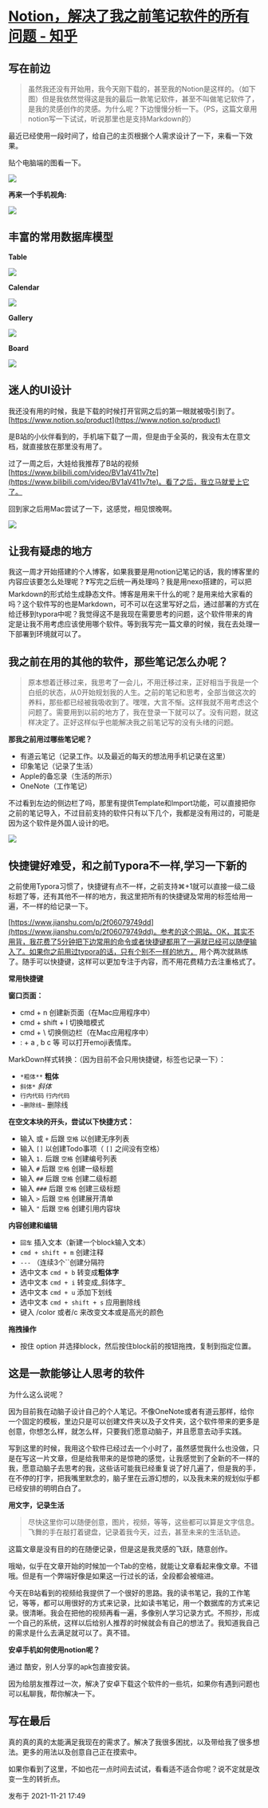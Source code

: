 # [Notion，解决了我之前笔记软件的所有问题 - 知乎](https://zhuanlan.zhihu.com/p/435936162)

## **写在前边**

> 虽然我还没有开始用，我今天刚下载的，甚至我的Notion是这样的。（如下图）但是我依然觉得这是我的最后一款笔记软件，甚至不叫做笔记软件了，是我的灵感创作的灵感。为什么呢？下边慢慢分析一下。（PS，这篇文章用notion写一下试试，听说那里也是支持Markdown的）

最近已经使用一段时间了，给自己的主页根据个人需求设计了一下，来看一下效果。

贴个电脑端的图看一下。

![](https://pic4.zhimg.com/v2-5aefab73d86749d33169518f6979a38b_b.jpg)

**再来一个手机视角:**

![](https://pic3.zhimg.com/v2-2285c42303abf68fb72e2ddbf4def7f2_b.jpg)

## **丰富的常用数据库模型**

**Table**

![](https://pic4.zhimg.com/v2-fc1f3505b8f33b48b69e877cfacb7baf_b.jpg)

**Calendar**

![](https://pic2.zhimg.com/v2-2b74ce188f6fe5b160ee2cd9369bccc5_b.jpg)

**Gallery**

![](https://pic4.zhimg.com/v2-0367b3b9578f6d4130b16553eff9dc13_b.jpg)

**Board**

![](https://pic2.zhimg.com/v2-976d7de3c0b4fefad9ed291f8dcfe159_b.jpg)

## **迷人的UI设计**  

我还没有用的时候，我是下载的时候打开官网之后的第一眼就被吸引到了。[https://www.notion.so/product](https://www.notion.so/product)

是B站的小伙伴看到的，手机端下载了一周，但是由于全英的，我没有太在意文档，就直接放在那里没有用了。

过了一周之后，大娃给我推荐了B站的视频[https://www.bilibili.com/video/BV1aV411v7te](https://www.bilibili.com/video/BV1aV411v7te)。看了之后，我立马就爱上它了。

回到家之后用Mac尝试了一下，这感觉，相见恨晚啊。

![](https://pic2.zhimg.com/v2-3e6b1a9e6fd3b7120edb3e3bd9e217c5_b.jpg)

## **让我有疑虑的地方**

我这一周才开始搭建的个人博客，如果我要是用notion记笔记的话，我的博客里的内容应该要怎么处理呢？❓写完之后统一再处理吗？我是用nexo搭建的，可以把Markdown的形式给生成静态文件。博客是用来干什么的呢？是用来给大家看的吗？这个软件写的也是Markdown，可不可以在这里写好之后，通过部署的方式在给迁移到typora中呢？我觉得这不是我现在需要思考的问题，这个软件带来的肯定是让我不用考虑应该使用哪个软件。等到我写完一篇文章的时候，我在去处理一下部署到环境就可以了。

## **我之前在用的其他的软件，那些笔记怎么办呢？**

> 原本想着迁移过来，我思考了一会儿，不用迁移过来，正好相当于我是一个白纸的状态，从0开始规划我的人生。之前的笔记和思考，全部当做这次的养料，那些都已经被我吸收到了。嘿嘿，大言不惭。这样我就不用考虑这个问题了。需要用到以前的地方了，我在登录一下就可以了。没有问题，就这样决定了。正好这样似乎也能解决我之前笔记写的没有头绪的问题。

**那我之前用过哪些笔记呢？**

-   有道云笔记（记录工作。以及最近的每天的想法用手机记录在这里）
-   印象笔记（记录了生活）
-   Apple的备忘录（生活的所示）
-   OneNote（工作笔记）

不过看到左边的侧边栏了吗，那里有提供Template和Import功能，可以直接把你之前的笔记导入，不过目前支持的软件只有以下几个，我都是没有用过的，可能是因为这个软件是外国人设计的吧。

![](https://pic1.zhimg.com/v2-15b1d63b4e8f20d1f3f4bf801c34fb24_b.jpg)

## 快捷键好难受，和之前Typora不一样,学习一下新的  

之前使用Typora习惯了，快捷键有点不一样，之前支持⌘+1就可以直接一级二级标题了等，还有其他不一样的地方，我这里把所有的快捷键及常用的标签给用一遍，不一样的给记录一下。

  
[https://www.jianshu.com/p/2f06079749dd](https://www.jianshu.com/p/2f06079749dd)。参考的这个网站。OK，其实不用背，我花费了5分钟把下边常用的命令或者快捷键都用了一遍就已经可以随便输入了。如果你之前用过typora的话，只有个别不一样的地方， 用个两次就熟练了。随手可以快捷键，这样可以更加专注于内容，而不用花费精力去注重格式了。

**常用快捷键**  

**窗口页面：**

-   cmd + n 创建新页面（在Mac应用程序中）
-   cmd + shift + l 切换暗模式
-   cmd + \\ 切换侧边栏（在Mac应用程序中）
-   : + a , b c 等 可以打开emoji表情库。

MarkDown样式转换：（因为目前不会只用快捷键，标签也记录一下）：

-   `*粗体**` **粗体**
-   `斜体*` _斜体_
-   `行内代码` `行内代码`
-   `~删除线~` 删除线

**在空文本块的开头，尝试以下快捷方式：**

-   输入 或 `+` 后跟 `空格` 以创建无序列表
-   输入 `[]` 以创建Todo事项（ `[]` 之间没有空格）
-   输入 `1.` 后跟 `空格` 创建编号列表
-   输入 `#` 后跟 `空格` 创建一级标题
-   输入 `##` 后跟 `空格` 创建二级标题
-   输入 `###` 后跟 `空格` 创建三级标题
-   输入 `>` 后跟 `空格` 创建展开清单
-   输入 `"` 后跟 `空格` 创建引用内容块

**内容创建和编辑**

-   `回车` 插入文本（新建一个block输入文本）
-   `cmd + shift + m` 创建注释
-   `---` （连续3个\`\`创建分隔符
-   选中文本 `cmd + b` 转变成**粗体字**
-   选中文本 `cmd + i` 转变成_斜体字_
-   选中文本 `cmd + u` 添加下划线
-   选中文本 `cmd + shift + s` 应用删除线
-   键入 /color 或者/c 来改变文本或是高光的颜色

**拖拽操作**

-   按住 option 并选择block，然后按住block前的按钮拖拽，复制到指定位置。

## **这是一款能够让人思考的软件**

为什么这么说呢？

因为目前我在动脑子设计自己的个人笔记。不像OneNote或者有道云那样，给你一个固定的模板，里边只是可以创建文件夹以及子文件夹，这个软件带来的更多是创意，你想怎么样，就怎么样，只要我们愿意动脑子，并且愿意去动手实践。

写到这里的时候，我用这个软件已经过去一个小时了，虽然感觉我什么也没做，只是在写这一片文章，但是给我带来的是惊艳的感觉，让我感觉到了全新的不一样的我，愿意动脑子去思考的我，这些话可能我已经重复说了好几遍了，但是我的手，在不停的打字，把我嘴里默念的，脑子里在云游幻想的，以及我未来的规划似乎都已经安排的明明白白了。

**用文字，记录生活**

> 尽快这里你可以随便创意，图片，视频，等等，这些都可以算是文字信息。飞舞的手在敲打着键盘，记录着我今天，过去，甚至未来的生活轨迹。

这篇文章是没有目的的在随便记录，但是这是我灵感的飞跃，随意创作。

哦呦，似乎在文章开始的时候加一个Tab的空格，就能让文章看起来像文章。不错哦。但是有一个弊端好像是如果这一行过长的话，全段都会被缩进。

今天在B站看到的视频给我提供了一个很好的思路。我的读书笔记，我的工作笔记，等等，都可以用很好的方式来记录，比如读书笔记，用一个数据库的方式来记录。很清晰。我会在把他的视频再看一遍，多像别人学习记录方式。不照抄，形成一个自己的系统，这样以后给别人推荐的时候就会有自己的想法了。我知道我自己的需求是什么去满足就可以了。真不错。

**安卓手机如何使用notion呢？**  

通过 酷安，别人分享的apk包直接安装。

因为给朋友推荐过一次，解决了安卓下载这个软件的一些坑，如果你有遇到问题也可以私聊我，帮你解决一下。

## **写在最后**

真的真的真的太能满足我现在的需求了。解决了我很多困扰，以及带给我了很多想法。更多的用法以及创意自己正在摸索中。

如果你看到了这里，不如也花一点时间去试试，看看适不适合你呢？说不定就是改变一生的转折点。

发布于 2021-11-21 17:49
